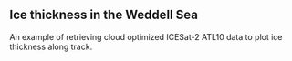 ## Ice thickness in the Weddell Sea
An example of retrieving cloud optimized ICESat-2 ATL10 data to plot ice thickness along track.
